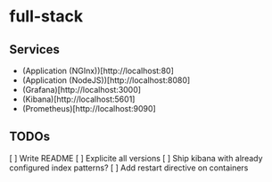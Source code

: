 # full-stack

## Services
* (Application (NGInx))[http://localhost:80]
* (Application (NodeJS))[http://localhost:8080]
* (Grafana)[http://localhost:3000]
* (Kibana)[http://localhost:5601]
* (Prometheus)[http://localhost:9090]

## TODOs
[ ] Write README
[ ] Explicite all versions
[ ] Ship kibana with already configured index patterns?
[ ] Add restart directive on containers